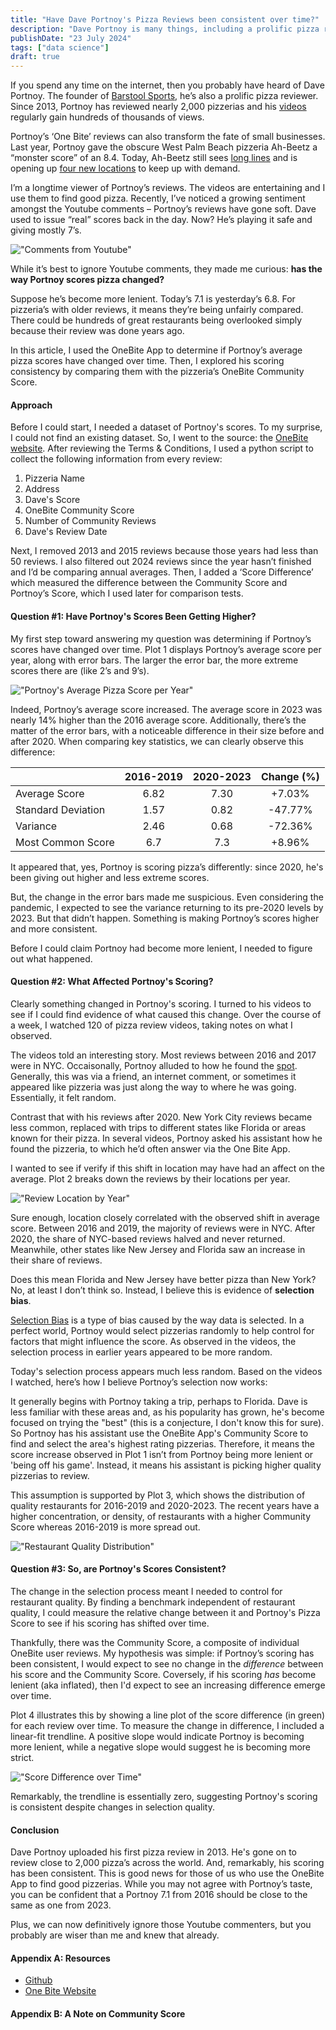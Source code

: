 ```yaml
---
title: "Have Dave Portnoy's Pizza Reviews been consistent over time?"
description: "Dave Portnoy is many things, including a prolific pizza reviwer. This article explores how Portnoy's reviews have changed over time and whether his scoring has been consistent."
publishDate: "23 July 2024"
tags: ["data science"]
draft: true
---
```


If you spend any time on the internet, then you probably have heard of Dave Portnoy. The founder of [Barstool Sports](https://www.barstoolsports.com/), he’s also a prolific pizza reviewer. Since 2013, Portnoy has reviewed nearly 2,000 pizzerias and his [videos](https://www.youtube.com/@OneBitePizzaReviews) regularly gain hundreds of thousands of views. 

Portnoy’s ‘One Bite’ reviews can also transform the fate of small businesses. Last year, Portnoy gave the obscure West Palm Beach pizzeria Ah-Beetz a “monster score” of an 8.4. Today, Ah-Beetz still sees [long lines](https://www.miaminewtimes.com/restaurants/barstool-pizza-david-portnoy-praises-ah-beetz-in-delray-beach-16639968) and is opening up [four new locations](https://ah-beetz.com/ah-beetz-locations/) to keep up with demand. 

I’m a longtime viewer of Portnoy’s reviews. The videos are entertaining and I use them to find good pizza. Recently, I’ve noticed a growing sentiment amongst the Youtube comments – Portnoy’s reviews have gone soft. Dave used to issue “real” scores back in the day. Now? He’s playing it safe and giving mostly 7’s. 

!["Comments from Youtube"](./dave_comments_yt.png)

While it’s best to ignore Youtube comments, they made me curious: **has the way Portnoy scores pizza changed?**

Suppose he’s become more lenient. Today’s 7.1 is yesterday’s 6.8. For pizzeria’s with older reviews, it means they’re being unfairly compared. There could be hundreds of great restaurants being overlooked simply because their review was done years ago. 

In this article, I used the OneBite App to determine if Portnoy’s average pizza scores have changed over time. Then, I explored his scoring consistency by comparing them with the pizzeria’s OneBite Community Score.

#### Approach
Before I could start, I needed a dataset of Portnoy's scores. To my surprise, I could not find an existing dataset. So, I went to the source: the [OneBite website](https://onebite.app/reviews/dave). After reviewing the Terms & Conditions, I used a python script to collect the following information from every review:

1. Pizzeria Name
2. Address
3. Dave's Score
4. OneBite Community Score
5. Number of Community Reviews
6. Dave's Review Date

Next, I removed 2013 and 2015 reviews because those years had less than 50 reviews. I also filtered out 2024 reviews since the year hasn’t finished and I’d be comparing annual averages. Then, I added a ‘Score Difference’ which measured the difference between the Community Score and Portnoy’s Score, which I used later for comparison tests.

#### Question #1: Have Portnoy's Scores Been Getting Higher?

My first step toward answering my question was determining if Portnoy’s scores have changed over time. Plot 1 displays Portnoy’s average score per year, along with error bars. The larger the error bar, the more extreme scores there are (like 2’s and 9’s).

!["Portnoy's Average Pizza Score per Year"](./average_ds_per_year.png)

Indeed, Portnoy’s average score increased. The average score in 2023 was nearly 14% higher than the 2016 average score. Additionally, there’s the matter of the error bars, with a noticeable difference in their size before and after 2020. When comparing key statistics, we can clearly observe this difference:

|                   | 2016-2019 | 2020-2023 | Change (%) |
|:------------------|:---------:|:---------:|:----------:|
| Average Score     |   6.82    |    7.30   |  +7.03%    |
| Standard Deviation|   1.57    |    0.82   |  -47.77%   |
| Variance          |   2.46    |    0.68   |  -72.36%   |
| Most Common Score |   6.7     |    7.3    |  +8.96%    |

It appeared that, yes, Portnoy is scoring pizza’s differently: since 2020, he's been giving out higher and less extreme scores. 

But, the change in the error bars made me suspicious. Even considering the pandemic, I expected to see the variance returning to its pre-2020 levels by 2023. But that didn’t happen. Something is making Portnoy’s scores higher and more consistent. 

Before I could claim Portnoy had become more lenient, I needed to figure out what happened.

#### Question #2: What Affected Portnoy's Scoring?

Clearly something changed in Portnoy's scoring. I turned to his videos to see if I could find evidence of what caused this change. Over the course of a week, I watched 120 of pizza review videos, taking notes on what I observed.

The videos told an interesting story. Most reviews between 2016 and 2017 were in NYC. Occaisonally, Portnoy alluded to how he found the [spot](https://onebite.app/restaurant/norma-new-york-ny-3be6fd2e). Generally, this was via a friend, an internet comment, or sometimes it appeared like pizzeria was just along the way to where he was going. Essentially, it felt random. 

Contrast that with his reviews after 2020. New York City reviews became less common, replaced with trips to different states like Florida or areas known for their pizza. In several videos, Portnoy asked his assistant how he found the pizzeria, to which he’d often answer via the One Bite App.

I wanted to see if verify if this shift in location may have had an affect on the average. Plot 2 breaks down the reviews by their locations per year. 

!["Review Location by Year"](./count_of_reviews_by_state.png)


Sure enough, location closely correlated with the observed shift in average score. Between 2016 and 2019, the majority of reviews were in NYC. After 2020, the share of NYC-based reviews halved and never returned. Meanwhile, other states like New Jersey and Florida saw an increase in their share of reviews.

Does this mean Florida and New Jersey have better pizza than New York? No, at least I don’t think so. Instead, I believe this is evidence of **selection bias**. 

[Selection Bias](https://sph.unc.edu/wp-content/uploads/sites/112/2015/07/nciph_ERIC13.pdf) is a type of bias caused by the way data is selected. In a perfect world, Portnoy would select pizzerias randomly to help control for factors that might influence the score. As observed in the videos, the selection process in earlier years appeared to be more random.

Today's selection process appears much less random. Based on the videos I watched, here’s how I believe Portnoy’s selection now works:

It generally begins with Portnoy taking a trip, perhaps to Florida. Dave is less familiar with these areas and, as his popularity has grown, he's become focused on trying the "best" (this is a conjecture, I don't know this for sure). So Portnoy has his assistant use the OneBite App's Community Score to find and select the area's highest rating pizzerias. Therefore, it means the score increase observed in Plot 1 isn’t from Portnoy being more lenient or 'being off his game'. Instead, it means his assistant is picking higher quality pizzerias to review. 

This assumption is supported by Plot 3, which shows the distribution of quality restaurants for 2016-2019 and 2020-2023. The recent years have a higher concentration, or density, of restaurants with a higher Community Score whereas 2016-2019 is more spread out. 

!["Restaurant Quality Distribution"](./kde_plot_restaurant_quality.png)


#### Question #3: So, are Portnoy's Scores Consistent?

The change in the selection process meant I needed to control for restaurant quality. By finding a benchmark independent of restaurant quality, I could measure the relative change between it and Portnoy's Pizza Score to see if his scoring has shifted over time. 

Thankfully, there was the Community Score, a composite of individual OneBite user reviews. My hypothesis was simple: if Portnoy’s scoring has been consistent, I would expect to see no change in the _difference_ between his score and the Community Score. Coversely, if his scoring _has_ become lenient (aka inflated), then I'd expect to see an increasing difference emerge over time.

Plot 4 illustrates this by showing a line plot of the score difference (in green) for each review over time. To measure the change in difference, I included a linear-fit trendline. A positive slope would indicate Portnoy is becoming more lenient, while a negative slope would suggest he is becoming more strict.

!["Score Difference over Time"](./difference_between_cs_and_ds.png)

Remarkably, the trendline is essentially zero, suggesting Portnoy's scoring is consistent despite changes in selection quality.

#### Conclusion
Dave Portnoy uploaded his first pizza review in 2013. He's gone on to review close to 2,000 pizza’s across the world. And, remarkably, his scoring has been consistent. This is good news for those of us who use the OneBite App to find good pizzerias. While you may not agree with Portnoy’s taste, you can be confident that a Portnoy 7.1 from 2016 should be close to the same as one from 2023. 

Plus, we can now definitively ignore those Youtube commenters, but you probably are wiser than me and knew that already.  

#### Appendix A: Resources

- [Github](https://github.com/callahan2500/pizza)
- [One Bite Website](https://onebite.app/reviews/dave)

#### Appendix B: A Note on Community Score






